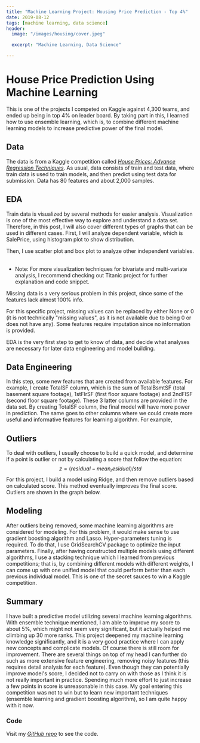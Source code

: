 ```yaml
---
title: "Machine Learning Project: Housing Price Prediction - Top 4%"
date: 2019-08-12
tags: [machine learning, data science]
header:
  image: "/images/housing/cover.jpeg"

  excerpt: "Machine Learning, Data Science"

---
```


# House Price Prediction Using Machine Learning

This is one of the projects I competed on Kaggle against 4,300 teams, and ended up being in top 4% on leader board. By taking part in this, I learned how to use ensemble learning, which is, to combine different machine learning models to increase predictive power of the final model.

## Data
The data is from a Kaggle competition called [*House Prices: Advance Regression Techniques*](https://www.kaggle.com/c/house-prices-advanced-regression-techniques/overview).
As usual, data consists of train and test data, where train data is used to train models, and then predict using test data for submission. Data has 80 features and about 2,000 samples.

## EDA
Train data is visualized by several methods for easier analysis. Visualization is one of the most effective way to explore and understand a data set. Therefore, in this post, I will also cover different types of graphs that can be used in different cases.
First, I will analyze dependent variable, which is SalePrice, using histogram plot to show distribution.
<img src="{{ site.url }}{{ site.baseurl }}/images/housing/price.png" alt="">

Then, I use scatter plot and box plot to analyze other independent variables.
<img src="{{ site.url }}{{ site.baseurl }}/images/housing/livingarea.png" alt="">
<img src="{{ site.url }}{{ site.baseurl }}/images/housing/overallqual.png" alt="">

* Note: For more visualization techniques for bivariate and multi-variate analysis, I recommend checking out Titanic project for further explanation and code snippet.

Missing data is a very serious problem in this project, since some of the features lack almost 100% info.
<img src="{{ site.url }}{{ site.baseurl }}/images/housing/missing.jpg" alt="">

For this specific project, missing values can be replaced by either None or 0 (it is not technically "missing values", as it is not available due to being 0 or does not have any). Some features require imputation since no information is provided.

EDA is the very first step to get to know of data, and decide what analyses are necessary for later data engineering and  model building.

## Data Engineering
In this step, some new features that are created from available features. For example, I create TotalSF column, which is the sum of TotalBsmtSF (total basement square footage), 1stFlrSF (first floor square footage) and 2ndFlSF (second floor square footage). These 3 latter columns are provided in the data set. By creating TotalSF column, the final model will have more power in prediction.
The same goes to other columns where we could create more useful and informative features for learning algorithm. For example,

## Outliers
To deal with outliers, I usually choose to build a quick model, and determine if a point is outlier or not by calculating a score that follow the equation:
$$z = (residual - mean_residual) / std$$
For this project, I build a model using Ridge, and then remove outliers based on calculated score. This method eventually improves the final score.
Outliers are shown in the graph below.
<img src="{{ site.url }}{{ site.baseurl }}/images/housing/livingarea.png" alt="">

## Modeling
After outliers being removed, some machine learning algorithms are considered for modeling. For this problem, it would make sense to use gradient boosting algorithm and Lasso.
Hyper-parameters tuning is required. To do that, I use GridSearchCV package to optimize the input parameters.
Finally, after having constructed multiple models using different algorithms, I use a stacking technique which I learned from previous competitions; that is, by combining different models with different weights, I can come up with one unified model that could perform better than each previous individual model. This is one of the secret sauces to win a Kaggle competition.  

## Summary
I have built a predictive model utilizing several machine learning algorithms. With ensemble technique mentioned, I am able to improve my score to about 5%, which might not seem very significant, but it actually helped me climbing up 30 more ranks.
This project deepened my machine learning knowledge significantly, and it is a very good practice where I can apply new concepts and complicate models.
Of course there is still room for improvement. There are several things on top of my head I can further do such as more extensive feature engineering, removing noisy features (this requires detail analysis for each feature). Even though they can potentially improve model's score, I decided not to carry on with those as I think it is not really important in practice. Spending much more effort to just increase a few points in score is unreasonable in this case. My goal entering this competition was not to win but to learn new important techniques (ensemble learning and gradient boosting algorithm), so I am quite happy with it now.  

### Code
Visit my [*GitHub repo*](https://github.com/shoang5011/HousingPrice-Kaggle) to see the code.
